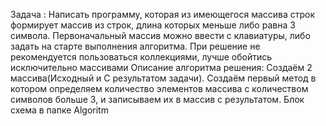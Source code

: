 
Задача :
Написать программу, которая из имеющегося массива строк формирует массив из строк, длина которых меньше либо равна 3 символа. Первоначальный массив можно ввести с клавиатуры, либо задать на старте выполнения алгоритма. При решение не рекомендуется пользоваться коллекциями, лучше обойтись исключительно массивами
Описание алгоритма решения:
Создаём 2 массива(Исходный и С результатом задачи). Создаём первый метод в котором определяем количество элементов массива с количеством символов больше 3, и записываем их в массив с результатом.
Блок схема в папке Algoritm
